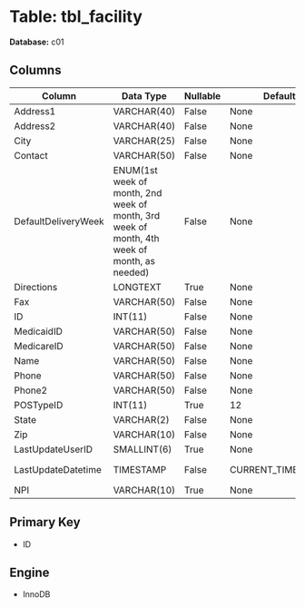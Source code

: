 # Table: tbl_facility

**Database:** c01

## Columns

| Column | Data Type | Nullable | Default | Extra |
|--------|-----------|----------|---------|-------|
| Address1 | VARCHAR(40) | False | None | None |
| Address2 | VARCHAR(40) | False | None | None |
| City | VARCHAR(25) | False | None | None |
| Contact | VARCHAR(50) | False | None | None |
| DefaultDeliveryWeek | ENUM(1st week of month, 2nd week of month, 3rd week of month, 4th week of month, as needed) | False | None | `DefaultDeliveryWeek` ENUM('1st week of month', '2nd week of month', '3rd week of month', '4th week of month', 'as needed') NOT NULL |
| Directions | LONGTEXT | True | None | None |
| Fax | VARCHAR(50) | False | None | None |
| ID | INT(11) | False | None | AUTO_INCREMENT |
| MedicaidID | VARCHAR(50) | False | None | None |
| MedicareID | VARCHAR(50) | False | None | None |
| Name | VARCHAR(50) | False | None | None |
| Phone | VARCHAR(50) | False | None | None |
| Phone2 | VARCHAR(50) | False | None | None |
| POSTypeID | INT(11) | True | 12 | None |
| State | VARCHAR(2) | False | None | None |
| Zip | VARCHAR(10) | False | None | None |
| LastUpdateUserID | SMALLINT(6) | True | None | None |
| LastUpdateDatetime | TIMESTAMP | False | CURRENT_TIMESTAMP | ON UPDATE CURRENT_TIMESTAMP |
| NPI | VARCHAR(10) | True | None | None |

## Primary Key
- ID

## Engine
- InnoDB
